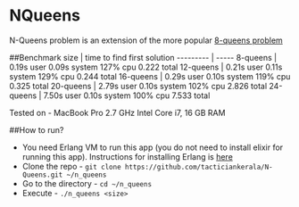 NQueens
=======
N-Queens problem is an extension of the more popular [8-queens
problem](http://en.wikipedia.org/wiki/Eight_queens_puzzle)

##Benchmark
size      | time to find first solution
--------- | -----
8-queens  | 0.19s user 0.09s system 127% cpu 0.222 total
12-queens | 0.21s user 0.11s system 129% cpu 0.244 total
16-queens | 0.29s user 0.10s system 119% cpu 0.325 total
20-queens | 2.79s user 0.10s system 102% cpu 2.826 total
24-queens | 7.50s user 0.10s system 100% cpu 7.533 total

Tested on - MacBook Pro 2.7 GHz Intel Core i7, 16 GB RAM

##How to run?

- You need Erlang VM to run this app (you do not need to install elixir
for running this app). Instructions for installing Erlang is
[here](http://elixir-lang.org/install.html)
- Clone the repo - ```git clone
  https://github.com/tacticiankerala/N-Queens.git ~/n_queens```
- Go to the directory - ```cd ~/n_queens```
- Execute - ```./n_queens <size>```
